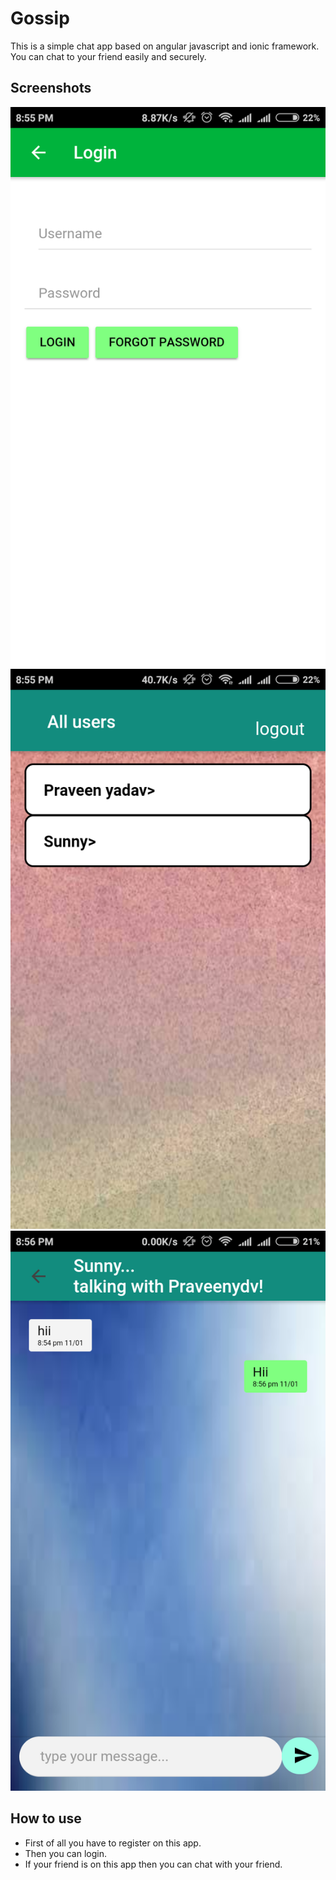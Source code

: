 # Gossip
This is a simple chat app based on angular javascript and ionic framework.
You can chat to your friend easily and securely.


## Screenshots
![screenshots](screenshots/image3.png)
![screenshots](screenshots/image4.png)
![screenshots](screenshots/image5.png)

## How to use
* First of all you have to register on this app.
* Then you can login.
* If your friend is on this app then you can chat with your friend.

